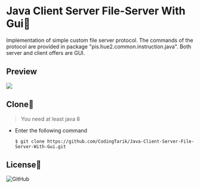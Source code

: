 # Java Client Server File-Server With Gui💾
Implementation of simple custom file server protocol. The commands of the protocol are provided in package "pis.hue2.common.instruction.java". Both server and client offers are GUI.

## Preview
![](assets/preview.gif)

## Clone🔄
> You need at least java 8

- Enter the following command
  
  ```shell
  $ git clone https://github.com/CodingTarik/Java-Client-Server-File-Server-With-Gui.git
  ```
## License📜
![GitHub](https://img.shields.io/github/license/CodingTarik/Java-Client-Server-File-Server-With-Gui)
